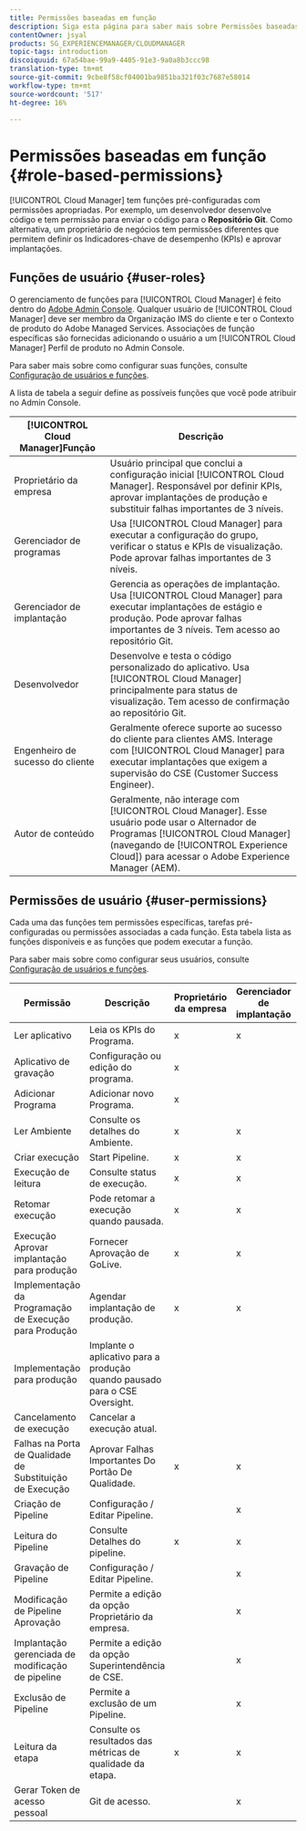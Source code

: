 ```yaml
---
title: Permissões baseadas em função
description: Siga esta página para saber mais sobre Permissões baseadas em funções.
contentOwner: jsyal
products: SG_EXPERIENCEMANAGER/CLOUDMANAGER
topic-tags: introduction
discoiquuid: 67a54bae-99a9-4405-91e3-9a0a8b3ccc98
translation-type: tm+mt
source-git-commit: 9cbe8f58cf04001ba9851ba321f03c7687e58014
workflow-type: tm+mt
source-wordcount: '517'
ht-degree: 16%

---
```



# Permissões baseadas em função {#role-based-permissions}

[!UICONTROL Cloud Manager] tem funções pré-configuradas com permissões apropriadas. Por exemplo, um desenvolvedor desenvolve código e tem permissão para enviar o código para o **Repositório Git**. Como alternativa, um proprietário de negócios tem permissões diferentes que permitem definir os Indicadores-chave de desempenho (KPIs) e aprovar implantações.

## Funções de usuário {#user-roles}

O gerenciamento de funções para [!UICONTROL Cloud Manager] é feito dentro do [Adobe Admin Console](https://helpx.adobe.com/br/enterprise/using/admin-console.html). Qualquer usuário de [!UICONTROL Cloud Manager] deve ser membro da Organização IMS do cliente e ter o Contexto de produto do Adobe Managed Services. Associações de função específicas são fornecidas adicionando o usuário a um [!UICONTROL Cloud Manager] Perfil de produto no Admin Console.

Para saber mais sobre como configurar suas funções, consulte [Configuração de usuários e funções](setting-up-users-and-roles.md).

A lista de tabela a seguir define as possíveis funções que você pode atribuir no Admin Console.

| **[!UICONTROL Cloud Manager]Função** | **Descrição** |
|---|---|
| Proprietário da empresa | Usuário principal que conclui a configuração inicial [!UICONTROL Cloud Manager]. Responsável por definir KPIs, aprovar implantações de produção e substituir falhas importantes de 3 níveis. |
| Gerenciador de programas | Usa [!UICONTROL Cloud Manager] para executar a configuração do grupo, verificar o status e KPIs de visualização. Pode aprovar falhas importantes de 3 níveis. |
| Gerenciador de implantação | Gerencia as operações de implantação. Usa [!UICONTROL Cloud Manager] para executar implantações de estágio e produção. Pode aprovar falhas importantes de 3 níveis. Tem acesso ao repositório Git. |
| Desenvolvedor | Desenvolve e testa o código personalizado do aplicativo. Usa [!UICONTROL Cloud Manager] principalmente para status de visualização. Tem acesso de confirmação ao repositório Git. |
| Engenheiro de sucesso do cliente | Geralmente oferece suporte ao sucesso do cliente para clientes AMS. Interage com [!UICONTROL Cloud Manager] para executar implantações que exigem a supervisão do CSE (Customer Success Engineer). |
| Autor de conteúdo | Geralmente, não interage com [!UICONTROL Cloud Manager]. Esse usuário pode usar o Alternador de Programas [!UICONTROL Cloud Manager] (navegando de [!UICONTROL Experience Cloud]) para acessar o Adobe Experience Manager (AEM). |

## Permissões de usuário {#user-permissions}

Cada uma das funções tem permissões específicas, tarefas pré-configuradas ou permissões associadas a cada função. Esta tabela lista as funções disponíveis e as funções que podem executar a função.

Para saber mais sobre como configurar seus usuários, consulte [Configuração de usuários e funções](setting-up-users-and-roles.md).

| Permissão | Descrição | Proprietário da empresa | Gerenciador de implantação | Gerenciador de programas | Desenvolvedor | CSE |
|--- |--- |--- |--- |--- |--- |--- |
| Ler aplicativo | Leia os KPIs do Programa. | x | x | x | x | x |
| Aplicativo de gravação | Configuração ou edição do programa. | x |  |  |  |  |
| Adicionar Programa | Adicionar novo Programa. | x |  |  |  |  |
| Ler Ambiente | Consulte os detalhes do Ambiente. | x | x | x | x | x |
| Criar execução | Start Pipeline. | x | x | x |  |  |
| Execução de leitura | Consulte status de execução. | x | x | x | x | x |
| Retomar execução | Pode retomar a execução quando pausada. | x | x | x |  | x |
| Execução Aprovar implantação para produção | Fornecer Aprovação de GoLive. | x | x | x |  |  |
| Implementação da Programação de Execução para Produção | Agendar implantação de produção. | x | x | x |  | x |
| Implementação para produção | Implante o aplicativo para a produção quando pausado para o CSE Oversight. |  |  |  |  | x |
| Cancelamento de execução | Cancelar a execução atual. |  |  | x |  |  |
| Falhas na Porta de Qualidade de Substituição de Execução | Aprovar Falhas Importantes Do Portão De Qualidade. | x | x | x |  |  |
| Criação de Pipeline | Configuração / Editar Pipeline. |  | x |  |  |  |
| Leitura do Pipeline | Consulte Detalhes do pipeline. | x | x | x | x | x |
| Gravação de Pipeline | Configuração / Editar Pipeline. |  | x |  |  |  |
| Modificação de Pipeline Aprovação | Permite a edição da opção Proprietário da empresa. |  | x |  |  |  |
| Implantação gerenciada de modificação de pipeline | Permite a edição da opção Superintendência de CSE. |  | x |  |  |  |
| Exclusão de Pipeline | Permite a exclusão de um Pipeline. |  | x |  |  |  |
| Leitura da etapa | Consulte os resultados das métricas de qualidade da etapa. | x | x | x | x | x |
| Gerar Token de acesso pessoal | Git de acesso. |  | x |  | x |  |

